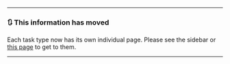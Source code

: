 ---
### 🔃 This information has moved

Each task type now has its own individual page. Please see the sidebar or [this page](https://github.com/LMBishop/Quests/wiki/Task-types) to get to them.

---